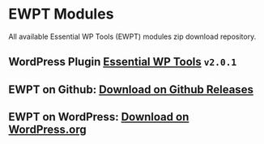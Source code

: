 # EWPT Modules
All available Essential WP Tools (EWPT) modules zip download repository.

## WordPress Plugin **[Essential WP Tools](https://ewpt.ractstudio.com/)** `v2.0.1`
## EWPT on Github: [Download on Github Releases](https://github.com/RactStudio/essential-wp-tools/releases)
## EWPT on WordPress: [Download on WordPress.org](https://wordpress.org/plugins/essential-wp-tools/)
